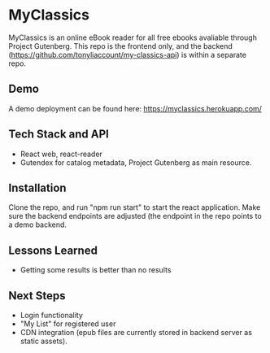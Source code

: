 # MyClassics

MyClassics is an online eBook reader for all free ebooks avaliable through Project Gutenberg. This repo is the frontend only, and the backend (https://github.com/tonyliaccount/my-classics-api) is within a separate repo.

## Demo

A demo deployment can be found here: https://myclassics.herokuapp.com/

## Tech Stack and API
- React web, react-reader
- Gutendex for catalog metadata, Project Gutenberg as main resource.

## Installation
Clone the repo, and run "npm run start" to start the react application. Make sure the backend endpoints are adjusted (the endpoint in the repo points to a demo backend.

## Lessons Learned
- Getting some results is better than no results

## Next Steps
- Login functionality
- "My List" for registered user
- CDN integration (epub files are currently stored in backend server as static assets).

